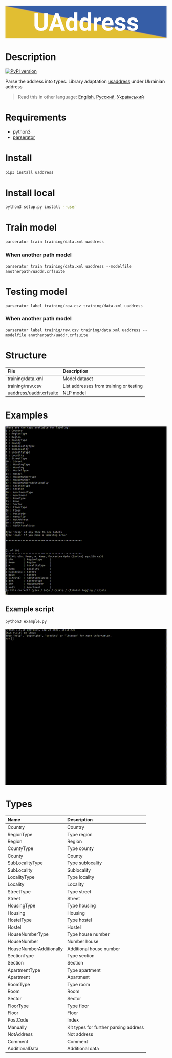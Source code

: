![header](doc/header.png)
# Description
[![PyPI version](https://badge.fury.io/py/uaddress.svg)](https://badge.fury.io/py/uaddress)

Parse the address into types. Library adaptation [usaddress](https://github.com/datamade/usaddress) under Ukrainian address

> Read this in other language: [English](README.en.md), [Русский](README.md), [Український](README.ua.md)

# Requirements
* python3
* [parserator](https://github.com/martinjack/parserator)

# Install
```sh
pip3 install uaddress
```
# Install local
```sh
python3 setup.py install --user
```

# Train model
```shell
parserator train training/data.xml uaddress
```
### When another path model
```shell
parserator train training/data.xml uaddress --modelfile anotherpath/uaddr.crfsuite
```

# Testing model
```shell
parserator label training/raw.csv training/data.xml uaddress
```
### When another path model
```shell
parserator label trainig/raw.csv training/data.xml uaddress --modelfile anotherpath/uaddr.crfsuite
```

# Structure
| File                      | Description                                   |
| :-------------            | :-------------                                |
| training/data.xml         | Model dataset                                 |
| training/raw.csv          | List addresses from training or testing       |
| uaddress/uaddr.crfsuite   | NLP model                                     |

# Examples
![example1](doc/example1.gif)

## Example script
```sh 
python3 example.py
```
![example2](doc/example2.gif)

# Types
| Name                      | Description                                   |
| :-------------            | :-------------                                |
| Country                   | Country                                       |
| RegionType                | Type region                                   |
| Region                    | Region                                        |
| CountyType                | Type county                                   |
| County                    | County                                        |
| SubLocalityType           | Type sublocality                              |
| SubLocality               | Sublocality                                   |
| LocalityType              | Type locality                                 |
| Locality                  | Locality                                      |
| StreetType                | Type street                                   |
| Street                    | Street                                        |
| HousingType               | Type housing                                  |
| Housing                   | Housing                                       |
| HostelType                | Type hostel                                   |
| Hostel                    | Hostel                                        |
| HouseNumberType           | Type house number                             |
| HouseNumber               | Number house                                  |
| HouseNumberAdditionally   | Additional house number                       |
| SectionType               | Type section                                  |
| Section                   | Section                                       |
| ApartmentType             | Type apartment                                |
| Apartment                 | Apartment                                     |
| RoomType                  | Type room                                     |
| Room                      | Room                                          |
| Sector                    | Sector                                        |
| FloorType                 | Type floor                                    |
| Floor                     | Floor                                         |
| PostCode                  | Index                                         |
| Manually                  | Kit types for further parsing address         |
| NotAddress                | Not address                                   |
| Comment                   | Comment                                       |
| AdditionalData            | Additional data                               |